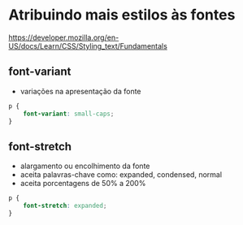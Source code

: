 # Atribuindo mais estilos às fontes
https://developer.mozilla.org/en-US/docs/Learn/CSS/Styling_text/Fundamentals

## font-variant
* variações na apresentação da fonte

```css
p {
    font-variant: small-caps;
}
```

## font-stretch
* alargamento ou encolhimento da fonte
* aceita palavras-chave como: expanded, condensed, normal
* aceita porcentagens de 50% a 200%

```css
p {
    font-stretch: expanded;
}
```
